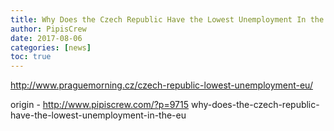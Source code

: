 ```yaml
---
title: Why Does the Czech Republic Have the Lowest Unemployment In the EU?
author: PipisCrew
date: 2017-08-06
categories: [news]
toc: true
---
```


http://www.praguemorning.cz/czech-republic-lowest-unemployment-eu/

origin - http://www.pipiscrew.com/?p=9715 why-does-the-czech-republic-have-the-lowest-unemployment-in-the-eu
